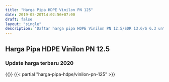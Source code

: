 ```yaml
---
title: "Harga Pipa HDPE Vinilon PN 125"
date: 2019-05-20T14:02:56+07:00
draft: false
layout: "single"
description: "Daftar harga pipa HDPE Vinilon PN 12.5/SDR 13.6/S 6.3 untuk membantu anda mengisi RAB proyek perpipaan HDPE."
---
```


## Harga Pipa HDPE Vinilon PN 12.5
### Update harga terbaru 2020
{{<kontak-button>}}
{{< partial "harga-pipa-hdpe/vinilon-pn-125" >}}
